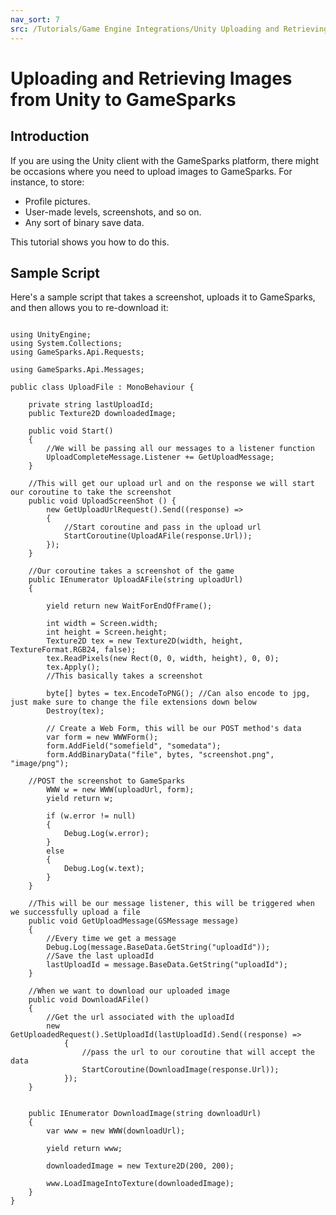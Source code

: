 ```yaml
---
nav_sort: 7
src: /Tutorials/Game Engine Integrations/Unity Uploading and Retrieving Images.md
---
```


# Uploading and Retrieving Images from Unity to GameSparks

## Introduction

If you are using the Unity client with the GameSparks platform, there might be occasions where you need to upload images to GameSparks. For instance, to store:
* Profile pictures.
* User-made levels, screenshots, and so on.
* Any sort of binary save data.

This tutorial shows you how to do this.  

## Sample Script

Here's a sample script that takes a screenshot, uploads it to GameSparks, and then allows you to re-download it:

```

using UnityEngine;
using System.Collections;
using GameSparks.Api.Requests;

using GameSparks.Api.Messages;

public class UploadFile : MonoBehaviour {

    private string lastUploadId;
    public Texture2D downloadedImage;

    public void Start()
    {
        //We will be passing all our messages to a listener function
        UploadCompleteMessage.Listener += GetUploadMessage;
    }

    //This will get our upload url and on the response we will start our coroutine to take the screenshot
    public void UploadScreenShot () {
        new GetUploadUrlRequest().Send((response) =>
        {
            //Start coroutine and pass in the upload url
            StartCoroutine(UploadAFile(response.Url));  
        });
    }

    //Our coroutine takes a screenshot of the game
    public IEnumerator UploadAFile(string uploadUrl)
    {

        yield return new WaitForEndOfFrame();

        int width = Screen.width;
        int height = Screen.height;
        Texture2D tex = new Texture2D(width, height, TextureFormat.RGB24, false);
        tex.ReadPixels(new Rect(0, 0, width, height), 0, 0);
        tex.Apply();
        //This basically takes a screenshot

        byte[] bytes = tex.EncodeToPNG(); //Can also encode to jpg, just make sure to change the file extensions down below
        Destroy(tex);

        // Create a Web Form, this will be our POST method's data
        var form = new WWWForm();
        form.AddField("somefield", "somedata");
        form.AddBinaryData("file", bytes, "screenshot.png", "image/png");

    //POST the screenshot to GameSparks
        WWW w = new WWW(uploadUrl, form);
        yield return w;

        if (w.error != null)
        {
            Debug.Log(w.error);
        }
        else
        {
            Debug.Log(w.text);
        }
    }

    //This will be our message listener, this will be triggered when we successfully upload a file
    public void GetUploadMessage(GSMessage message)
    {
        //Every time we get a message
        Debug.Log(message.BaseData.GetString("uploadId"));
        //Save the last uploadId
        lastUploadId = message.BaseData.GetString("uploadId");
    }

    //When we want to download our uploaded image
    public void DownloadAFile()
    {
        //Get the url associated with the uploadId
        new GetUploadedRequest().SetUploadId(lastUploadId).Send((response) =>
            {
                //pass the url to our coroutine that will accept the data
                StartCoroutine(DownloadImage(response.Url));
            });
    }


    public IEnumerator DownloadImage(string downloadUrl)
    {
        var www = new WWW(downloadUrl);

        yield return www;

        downloadedImage = new Texture2D(200, 200);

        www.LoadImageIntoTexture(downloadedImage);
    }
}


```
